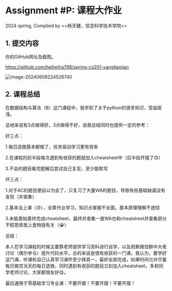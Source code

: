 # Assignment #P: 课程大作业

2024 spring, Complied by ==杨天健，信息科学技术学院==



## 1. 提交内容

你的GitHub网址及截图。

https://github.com/heiheiha798/spring-cs201-yangtianjian

![image-20240608224526740](https://raw.githubusercontent.com/heiheiha798/spring-cs201-yangtianjian/main/img/image-20240608224526740.png)



## 2. 课程总结

在数据结构与算法（B）这门课程中，我学到了关于python的很多知识，受益匪浅。

总地来说有3点做得好，3点做得不好，自我总结同时也提供一定的参考：

好三点：

1.每日选做基本都做了，任务驱动学习更有效率

2.在课程的前半段每次遇到有收获的题就加入cheatsheet中（后半段开摆了😓）

3.不会的题目看完题解后尝试自己复现，至少能默写

坏三点：

1.对于AC的题目便自以为会了，只复习了大量WA的题目，导致有些基础缺漏没有发现（并查集）

2.基本没上课（😓），全靠作业学习，知识点掌握不全面，基本原理理解不透彻

3.未能善始善终完成cheatsheet，最终并查集一直WA也和cheatsheet并查集部分不假思索放上食物链有关（😭）

总结：

本人在学习课程的时候主要靠老师提供学习资料进行自学，以及观察微信群中大佬讨论（偶尔参与）提升代码水平，总的来说是很有收获的一门课。我认为，要学好这门课，听课和自己认真学习课件至少择其一，最好全部完成，如果时间允许尽量每日做完当天的每日选做，同时遇到有收获的题目立刻加入cheatsheet，多和同学老师讨论，大家都很友好😋。

最后通用于零基础学习专业课：不要开摆！不要开摆！不要开摆！

